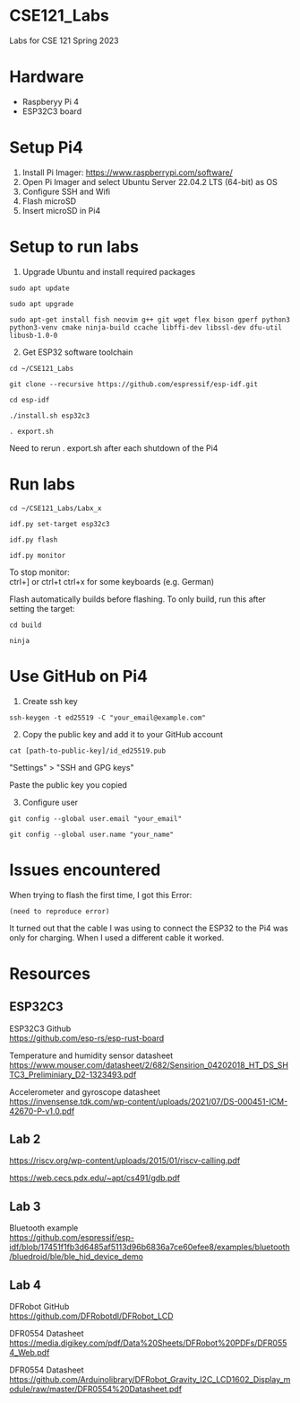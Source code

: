 # CSE121_Labs
Labs for CSE 121 Spring 2023

# Hardware
- Raspberyy Pi 4
- ESP32C3 board

# Setup Pi4
1. Install Pi Imager: https://www.raspberrypi.com/software/
2. Open Pi Imager and select Ubuntu Server 22.04.2 LTS (64-bit) as OS
3. Configure SSH and Wifi
4. Flash microSD
5. Insert microSD in Pi4

# Setup to run labs
1. Upgrade Ubuntu and install required packages
```
sudo apt update
```  
```
sudo apt upgrade
```
```
sudo apt-get install fish neovim g++ git wget flex bison gperf python3 python3-venv cmake ninja-build ccache libffi-dev libssl-dev dfu-util libusb-1.0-0
```

2. Get ESP32 software toolchain
```
cd ~/CSE121_Labs
```
```
git clone --recursive https://github.com/espressif/esp-idf.git
``` 
```
cd esp-idf
```
```
./install.sh esp32c3
```
```
. export.sh
```

Need to rerun . export.sh after each shutdown of the Pi4

# Run labs
```
cd ~/CSE121_Labs/Labx_x
``` 
```
idf.py set-target esp32c3
```
```
idf.py flash
```
```
idf.py monitor
```

To stop monitor:  
ctrl+] or ctrl+t ctrl+x for some keyboards (e.g. German)

Flash automatically builds before flashing. To only build, run this after setting the target:  
```
cd build
```
```
ninja
```

# Use GitHub on Pi4
1. Create ssh key
```
ssh-keygen -t ed25519 -C "your_email@example.com"
```
  
2. Copy the public key and add it to your GitHub account
```
cat [path-to-public-key]/id_ed25519.pub
```
"Settings" > "SSH and GPG keys"

Paste the public key you copied

3. Configure user
```
git config --global user.email "your_email"
```
```
git config --global user.name "your_name"
```

# Issues encountered
When trying to flash the first time, I got this Error:
```
(need to reproduce error)
```
It turned out that the cable I was using to connect the ESP32 to the Pi4 was only for charging. When I used a different cable it worked.

# Resources
## ESP32C3
ESP32C3 Github <br>
https://github.com/esp-rs/esp-rust-board

Temperature and humidity sensor datasheet <br>
https://www.mouser.com/datasheet/2/682/Sensirion_04202018_HT_DS_SHTC3_Preliminiary_D2-1323493.pdf

Accelerometer and gyroscope datasheet <br>
https://invensense.tdk.com/wp-content/uploads/2021/07/DS-000451-ICM-42670-P-v1.0.pdf

## Lab 2
https://riscv.org/wp-content/uploads/2015/01/riscv-calling.pdf

https://web.cecs.pdx.edu/~apt/cs491/gdb.pdf

## Lab 3
Bluetooth example <br>
https://github.com/espressif/esp-idf/blob/17451f1fb3d6485af5113d96b6836a7ce60efee8/examples/bluetooth/bluedroid/ble/ble_hid_device_demo

## Lab 4
DFRobot GitHub <br>
https://github.com/DFRobotdl/DFRobot_LCD

DFR0554 Datasheet <br>
https://media.digikey.com/pdf/Data%20Sheets/DFRobot%20PDFs/DFR0554_Web.pdf

DFR0554 Datasheet <br>
https://github.com/Arduinolibrary/DFRobot_Gravity_I2C_LCD1602_Display_module/raw/master/DFR0554%20Datasheet.pdf
